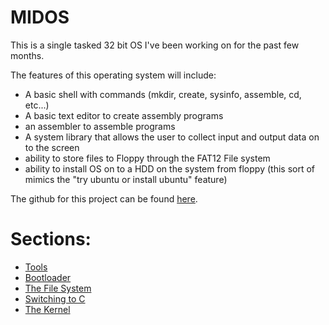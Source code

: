 # MIDOS

This is a single tasked 32 bit OS I've been working on for the past few months.

The features of this operating system will include:

- A basic shell with commands (mkdir, create, sysinfo, assemble, cd, etc...)
- A basic text editor to create assembly programs
- an assembler to assemble programs
- A system library that allows the user to collect input and output data on to the screen
- ability to store files to Floppy through the FAT12 File system
- ability to install OS on to a HDD on the system from floppy (this sort of mimics the "try ubuntu or install ubuntu" feature)

The github for this project can be found [here](https://github.com/micahwagner/My_OS).

# Sections:

- [Tools](Dev/bootloaderTools.md)
- [Bootloader](/bootloader/bootloader.md)
- [The File System](/FS/FAT12.md)
- [Switching to C](Dev/SwitchingToC.md)
- [The Kernel](/kernel/kernel.md)

